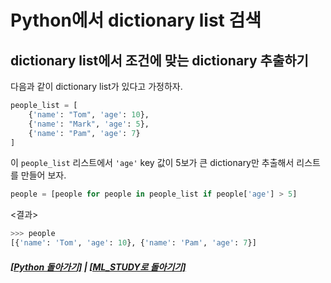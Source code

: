 # Python에서 dictionary list 검색

## dictionary list에서 조건에 맞는 dictionary 추출하기

다음과 같이 dictionary list가 있다고 가정하자.

```python
people_list = [
    {'name': "Tom", 'age': 10},
    {'name': "Mark", 'age': 5},
    {'name': "Pam", 'age': 7}
]
```

이 `people_list` 리스트에서 `'age'` key 값이 5보가 큰 dictionary만 추출해서 리스트를 만들어 보자.

```python
people = [people for people in people_list if people['age'] > 5]
```

<결과>
```python
>>> people
[{'name': 'Tom', 'age': 10}, {'name': 'Pam', 'age': 7}]
```


##### [[Python 돌아가기]](README.md) | [[ML_STUDY로 돌아기기]](https://github.com/elemag1414/ML_STUDY)